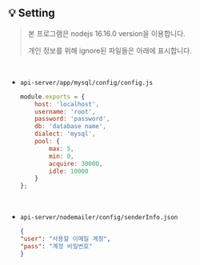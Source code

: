 ## 💡 Setting
> 본 프로그램은 nodejs 16.16.0 version을 이용합니다.
>
> 개인 정보를 위해 ignore된 파일들은 아래에 표시합니다.

<br/>

- `api-server/app/mysql/config/config.js`
    ```javascript
    module.exports = {
        host: 'localhost',
        username: 'root',
        password: 'password',
        db: 'database name',
        dialect: 'mysql',
        pool: {
            max: 5,
            min: 0,
            acquire: 30000,
            idle: 10000
        }
    };
    ```
<br/>

- `api-server/nodemailer/config/senderInfo.json`
    ```JSON
    {
    "user": "사용할 이메일 계정",
    "pass": "계정 비밀번호"
    }
    ```
